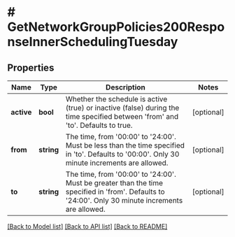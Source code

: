 # # GetNetworkGroupPolicies200ResponseInnerSchedulingTuesday

## Properties

Name | Type | Description | Notes
------------ | ------------- | ------------- | -------------
**active** | **bool** | Whether the schedule is active (true) or inactive (false) during the time specified between &#39;from&#39; and &#39;to&#39;. Defaults to true. | [optional]
**from** | **string** | The time, from &#39;00:00&#39; to &#39;24:00&#39;. Must be less than the time specified in &#39;to&#39;. Defaults to &#39;00:00&#39;. Only 30 minute increments are allowed. | [optional]
**to** | **string** | The time, from &#39;00:00&#39; to &#39;24:00&#39;. Must be greater than the time specified in &#39;from&#39;. Defaults to &#39;24:00&#39;. Only 30 minute increments are allowed. | [optional]

[[Back to Model list]](../../README.md#models) [[Back to API list]](../../README.md#endpoints) [[Back to README]](../../README.md)
